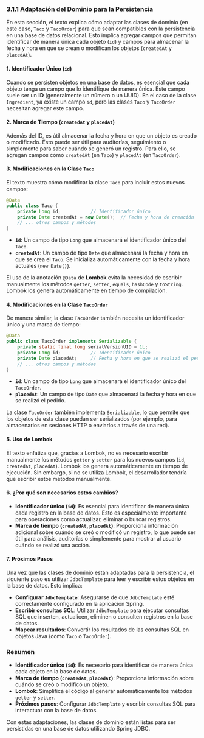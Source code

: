 ### 3.1.1 Adaptación del Dominio para la Persistencia

En esta sección, el texto explica cómo adaptar las clases de dominio (en este caso, `Taco` y `TacoOrder`) para que sean compatibles con la persistencia en una base de datos relacional. Esto implica agregar campos que permitan identificar de manera única cada objeto (`id`) y campos para almacenar la fecha y hora en que se crean o modifican los objetos (`createdAt` y `placedAt`).

#### 1. **Identificador Único (`id`)**

Cuando se persisten objetos en una base de datos, es esencial que cada objeto tenga un campo que lo identifique de manera única. Este campo suele ser un **ID** (generalmente un número o un UUID). En el caso de la clase `Ingredient`, ya existe un campo `id`, pero las clases `Taco` y `TacoOrder` necesitan agregar este campo.

#### 2. **Marca de Tiempo (`createdAt` y `placedAt`)**

Además del ID, es útil almacenar la fecha y hora en que un objeto es creado o modificado. Esto puede ser útil para auditorías, seguimiento o simplemente para saber cuándo se generó un registro. Para ello, se agregan campos como `createdAt` (en `Taco`) y `placedAt` (en `TacoOrder`).

#### 3. **Modificaciones en la Clase `Taco`**

El texto muestra cómo modificar la clase `Taco` para incluir estos nuevos campos:

```java
@Data
public class Taco {
    private Long id;           // Identificador único
    private Date createdAt = new Date();  // Fecha y hora de creación
    // ... otros campos y métodos
}
```

- **`id`**: Un campo de tipo `Long` que almacenará el identificador único del `Taco`.
- **`createdAt`**: Un campo de tipo `Date` que almacenará la fecha y hora en que se crea el `Taco`. Se inicializa automáticamente con la fecha y hora actuales (`new Date()`).

El uso de la anotación `@Data` de **Lombok** evita la necesidad de escribir manualmente los métodos `getter`, `setter`, `equals`, `hashCode` y `toString`. Lombok los genera automáticamente en tiempo de compilación.

#### 4. **Modificaciones en la Clase `TacoOrder`**

De manera similar, la clase `TacoOrder` también necesita un identificador único y una marca de tiempo:

```java
@Data
public class TacoOrder implements Serializable {
    private static final long serialVersionUID = 1L;
    private Long id;           // Identificador único
    private Date placedAt;     // Fecha y hora en que se realizó el pedido
    // ... otros campos y métodos
}
```

- **`id`**: Un campo de tipo `Long` que almacenará el identificador único del `TacoOrder`.
- **`placedAt`**: Un campo de tipo `Date` que almacenará la fecha y hora en que se realizó el pedido.

La clase `TacoOrder` también implementa `Serializable`, lo que permite que los objetos de esta clase puedan ser serializados (por ejemplo, para almacenarlos en sesiones HTTP o enviarlos a través de una red).

#### 5. **Uso de Lombok**

El texto enfatiza que, gracias a Lombok, no es necesario escribir manualmente los métodos `getter` y `setter` para los nuevos campos (`id`, `createdAt`, `placedAt`). Lombok los genera automáticamente en tiempo de ejecución. Sin embargo, si no se utiliza Lombok, el desarrollador tendría que escribir estos métodos manualmente.

#### 6. **¿Por qué son necesarios estos cambios?**

- **Identificador único (`id`)**: Es esencial para identificar de manera única cada registro en la base de datos. Esto es especialmente importante para operaciones como actualizar, eliminar o buscar registros.
- **Marca de tiempo (`createdAt`, `placedAt`)**: Proporciona información adicional sobre cuándo se creó o modificó un registro, lo que puede ser útil para análisis, auditorías o simplemente para mostrar al usuario cuándo se realizó una acción.

#### 7. **Próximos Pasos**

Una vez que las clases de dominio están adaptadas para la persistencia, el siguiente paso es utilizar `JdbcTemplate` para leer y escribir estos objetos en la base de datos. Esto implica:

- **Configurar `JdbcTemplate`**: Asegurarse de que `JdbcTemplate` esté correctamente configurado en la aplicación Spring.
- **Escribir consultas SQL**: Utilizar `JdbcTemplate` para ejecutar consultas SQL que inserten, actualicen, eliminen o consulten registros en la base de datos.
- **Mapear resultados**: Convertir los resultados de las consultas SQL en objetos Java (como `Taco` o `TacoOrder`).

### Resumen

- **Identificador único (`id`)**: Es necesario para identificar de manera única cada objeto en la base de datos.
- **Marca de tiempo (`createdAt`, `placedAt`)**: Proporciona información sobre cuándo se creó o modificó un objeto.
- **Lombok**: Simplifica el código al generar automáticamente los métodos `getter` y `setter`.
- **Próximos pasos**: Configurar `JdbcTemplate` y escribir consultas SQL para interactuar con la base de datos.

Con estas adaptaciones, las clases de dominio están listas para ser persistidas en una base de datos utilizando Spring JDBC.